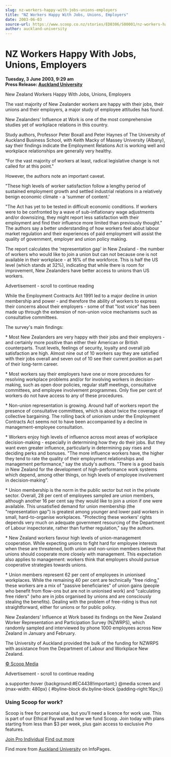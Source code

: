 ```yaml
---
slug: nz-workers-happy-with-jobs-unions-employers
title: "NZ Workers Happy With Jobs, Unions, Employers"
date: 2003-06-03
source-url: https://www.scoop.co.nz/stories/ED0306/S00001/nz-workers-happy-with-jobs-unions-employers.htm
author: auckland-university
---
```

NZ Workers Happy With Jobs, Unions, Employers
=============================================

**Tuesday, 3 June 2003, 9:29 am**  
**Press Release: [Auckland University](https://info.scoop.co.nz/Auckland_University)**

  
New Zealand Workers Happy With Jobs, Unions, Employers

The vast majority of New Zealander workers are happy with their jobs, their unions and their employers, a major study of employee attitudes has found.

New Zealanders' Influence at Work is one of the most comprehensive studies yet of workplace relations in this country.

Study authors, Professor Peter Boxall and Peter Haynes of The University of Auckland Business School, with Keith Macky of Massey University (Albany), say their findings indicate the Employment Relations Act is working well and workplace relationships are generally very healthy.

\"For the vast majority of workers at least, radical legislative change is not called for at this point."

However, the authors note an important caveat.

"These high levels of worker satisfaction follow a lengthy period of sustained employment growth and settled industrial relations in a relatively benign economic climate - a 'summer of content.'

"The Act has yet to be tested in difficult economic conditions. If workers were to be confronted by a wave of sub-inflationary wage adjustments and/or downsizing, they might report less satisfaction with their employment and find their influence more limited than previously thought." The authors say a better understanding of how workers feel about labour market regulation and their experiences of paid employment will assist the quality of government, employer and union policy making.

The report calculates the 'representation gap' in New Zealand - the number of workers who would like to join a union but can not because one is not available in their workplace - at 16% of the workforce. This is half the US level (which stands at 32%), indicating that while there is room for improvement, New Zealanders have better access to unions than US workers.

Advertisement - scroll to continue reading





While the Employment Contracts Act 1991 led to a major decline in union membership and power - and therefore the ability of workers to express their concerns about their employers - some of that "lost voice" has been made up through the extension of non-union voice mechanisms such as consultative committees.

The survey's main findings:

\* Most New Zealanders are very happy with their jobs and their employers - and certainly more positive than either their American or British counterparts. Trust levels, feelings of security, loyalty and overall job satisfaction are high. Almost nine out of 10 workers say they are satisfied with their jobs overall and seven out of 10 see their current position as part of their long-term career.

\* Most workers say their employers have one or more procedures for resolving workplace problems and/or for involving workers in decision-making, such as open door policies, regular staff meetings, consultative committees, and employee involvement programmes. Only five per cent of workers do not have access to any of these procedures.

\* Non-union representation is growing. Around half of workers report the presence of consultative committees, which is about twice the coverage of collective bargaining. The rolling back of unionism under the Employment Contracts Act seems not to have been accompanied by a decline in management-employee consultation.

\* Workers enjoy high levels of influence across most areas of workplace decision-making - especially in determining how they do their jobs. But they want even greater influence, particularly in determining pay rises and deciding perks and bonuses. "The more influence workers have, the higher they tend to rate the quality of their employment relationships and management performance," say the study's authors. "There is a good basis in New Zealand for the development of high-performance work systems which depend, among other things, on high levels of employee involvement in decision-making".

\* Union membership is the norm in the public sector but not in the private sector. Overall, 28 per cent of employees sampled are union members, although another 16 per cent say they would like to join a union if one were available. This unsatisfied demand for union membership (the "representation gap") is greatest among younger and lower paid workers in small, hard-to-organise workplaces. "Protecting these workers' rights depends very much on adequate government resourcing of the Department of Labour inspectorate, rather than further regulation," say the authors.

\* New Zealand workers favour high levels of union-management cooperation. While expecting unions to fight hard for employee interests when these are threatened, both union and non-union members believe that unions should cooperate more closely with management. This expectation also applies to management: workers think that employers should pursue cooperative strategies towards unions.

\* Union members represent 62 per cent of employees in unionised workplaces. While the remaining 40 per cent are technically "free riding," these workers are a mix of "passive beneficiaries" of union gains (people who benefit from flow-ons but are not in unionised work) and "calculating free riders" (who are in jobs organised by unions and are consciously stealing the benefits). Dealing with the problem of free-riding is thus not straightforward, either for unions or for public policy.

New Zealanders' Influence at Work based its findings on the New Zealand Worker Representation and Participation Survey (NZWRPS), which randomly sampled and interviewed by phone 1000 employees across New Zealand in January and February.

The University of Auckland provided the bulk of the funding for NZWRPS with assistance from the Department of Labour and Workplace New Zealand.

  

[© Scoop Media](http://www.scoop.co.nz/about/terms.html)  

Advertisement - scroll to continue reading



a.supporter:hover {background:#EC4438!important;} @media screen and (max-width: 480px) { #byline-block div.byline-block {padding-right:16px;}}

### Using Scoop for work?

Scoop is free for personal use, but you’ll need a licence for work use. This is part of our Ethical Paywall and how we fund Scoop. Join today with plans starting from less than $3 per week, plus gain access to exclusive _Pro_ features.  
  
[Join Pro Individual](https://pro.scoop.co.nz/Individual/?from=ProIn24) [Find out more](https://pro.scoop.co.nz/using-scoop-for-work/?from=ProIn24)

Find more from [Auckland University](https://info.scoop.co.nz/Auckland_University) on InfoPages.